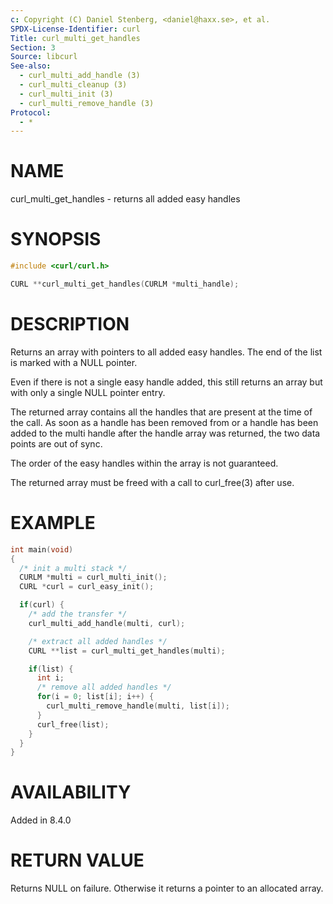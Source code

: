 ```yaml
---
c: Copyright (C) Daniel Stenberg, <daniel@haxx.se>, et al.
SPDX-License-Identifier: curl
Title: curl_multi_get_handles
Section: 3
Source: libcurl
See-also:
  - curl_multi_add_handle (3)
  - curl_multi_cleanup (3)
  - curl_multi_init (3)
  - curl_multi_remove_handle (3)
Protocol:
  - *
---
```


# NAME

curl_multi_get_handles - returns all added easy handles

# SYNOPSIS

~~~c
#include <curl/curl.h>

CURL **curl_multi_get_handles(CURLM *multi_handle);
~~~

# DESCRIPTION

Returns an array with pointers to all added easy handles. The end of the list
is marked with a NULL pointer.

Even if there is not a single easy handle added, this still returns an array
but with only a single NULL pointer entry.

The returned array contains all the handles that are present at the time of
the call. As soon as a handle has been removed from or a handle has been added
to the multi handle after the handle array was returned, the two data points
are out of sync.

The order of the easy handles within the array is not guaranteed.

The returned array must be freed with a call to curl_free(3) after use.

# EXAMPLE

~~~c
int main(void)
{
  /* init a multi stack */
  CURLM *multi = curl_multi_init();
  CURL *curl = curl_easy_init();

  if(curl) {
    /* add the transfer */
    curl_multi_add_handle(multi, curl);

    /* extract all added handles */
    CURL **list = curl_multi_get_handles(multi);

    if(list) {
      int i;
      /* remove all added handles */
      for(i = 0; list[i]; i++) {
        curl_multi_remove_handle(multi, list[i]);
      }
      curl_free(list);
    }
  }
}
~~~

# AVAILABILITY

Added in 8.4.0

# RETURN VALUE

Returns NULL on failure. Otherwise it returns a pointer to an allocated array.
